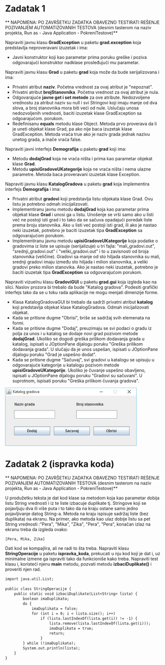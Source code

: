 # Zadatak 1

** NAPOMENA: PO ZAVRŠETKU ZADATKA OBAVEZNO TESTIRATI REŠENJE POZIVANJEM AUTOMATIZOVANIH TESTOVA (desnim tasterom na naziv projekta, Run as - Java Application - PokreniTestove)**

Napraviti javnu klasu **GradException** u paketu **grad.exception** koja predstavlja neproveravani izuzetak i ima:
- Javni konstruktor koji kao parametar prima poruku greške i poziva odgovarajući konstruktor nadklase prosleđujući mu parametar.

Napraviti javnu klasu **Grad** u paketu **grad** koja može da bude serijalizovana i ima:
- Privatni atribut **naziv**. Početna vrednost za ovaj atribut je "nepoznat".
- Privatni atribut **brojStanovnika**. Početna vrednost za ovaj atribut je nula.
- Odgovarajuće **javne get i set metode** za ove atribute. Nedozvoljene vrednostu za atribut naziv su null i svi Stringovi koji imaju manje od dva slova, a broj stanovnika mora biti veći od nule. Uslučaju unosa nedozvoljenih vrednosti, baciti izuzetak klase GradException sa odgoarajućom. porukom.
- Redefinisanu **equals** metodu klase Object. Metoda prvo proverava da li je uneti objekat klase Grad, pa ako nije baca izuzetak klase GradException. Metoda vraća true ako je naziv grada jednak nazivu unetog grada, a inače vraća false.

Napraviti javni interfejs **Demografija** u paketu **grad** koji ima:
- Metodu **dodajGrad** koja ne vraća ništa i prima kao parametar objekat klase **Grad**.
- Metodu **upisiGradoveUKategorije** koja ne vraća ništa i nema ulazne parametre. Metoda baca proveravani izuzetak klase Exception.

Napraviti javnu klasu **KatalogGradova** u paketu **grad** koja implementira interfejs **Demografija** i ima:
- Privatni atribut **gradovi** koji predstavlja listu objekata klase Grad. Ovu listu je potrebno odmah inicijalizovati.
- Implementiranu javnu metodu **dodajGrad** koja kao parametar prima objekat klase **Grad** i unosi ga u listu. Unošenje se vrši samo ako u listi već ne postoji isti grad i to tako da se sačuva opadajući poredak liste prema broju stanovnika. Ako u listi već postoji isti grad, ili ako je nastao neki izuzetak, potrebno je baciti izuzetak tipa **GradException** sa odgovarajućom porukom.
- Implementiranu javnu metodu **upisiGradoveUKategorije** koja podatke o gradovima iz liste se upisuje (serijalizuje) u tri fajla: "mali\_gradovi.out", "srednji\_gradovi.out" i "veliki\_gradovi.out" i to u zavisnosti od broja stanovnika (veličine). Gradovi sa manje od sto hiljada stanovnika su mali, srednji gradovi imaju između sto hiljada i milion stanovnika, a veliki gradovi preko milion stanovika. Ako je nastao neki izuzetak, potrebno je baciti izuzetak tipa **GradException** sa odgovarajućom porukom.

Napraviti vizuelnu klasu **GradoviGUI** u paketu **grad.gui** koja izgleda kao na slici. Naslov prozora bi trebalo da bude "Katalog gradova". Podesiti grafički interfejs tako da se u toku rada aplikacije ne mogu menjati dimenzije forme.
- Klasa KatalogGradovaGUI bi trebalo da sadrži privatni atribut **katalog** koji predstavlja objekat klase KatalogGradova. Odmah inicijalizovati objekat.
- Kada se pritisne dugme "Obrisi", briše se sadržaj svih elemenata na formi.
- Kada se pritisne dugme "Dodaj", preuzimaju se svi podaci o gradu iz polja za unos i u katalog se dodaje novi grad pozivom metode **dodajGrad**. Ukoliko se dogodi greška prilikom dodavanja grada u katalog, ispisati u JOptionPane dijalogu poruku "Greška prilikom dodavanja grada". U slučaju da je unos uspešan, ispisati u JOptionPane dijalogu poruku "Grad je uspešno dodat".
- Kada se pritisne dugme "Sačuvaj", svi gradovi u katalogu se upisuju u odgovarajuće kategorije u katalogu pozivom metode **upisiGradoveUKategorije**. Ukoliko je čuvanje uspešno obavljeno, ispisati u JOptionPane dijalogu poruku "Gradovi su sačuvani". U suprotnom, ispisati poruku "Greška prilikom čuvanja gradova".

![Alt text](../images/gradovi.jpg?raw=true "Title")

# Zadatak 2 (ispravka koda)

** NAPOMENA: PO ZAVRŠETKU ZADATKA OBAVEZNO TESTIRATI REŠENJE POZIVANJEM AUTOMATIZOVANIH TESTOVA (desnim tasterom na naziv projekta, Run as - Java Application - PokreniTestove)**

U produžetku teksta je dat kod klase sa metodom koja kao parametar dobija listu String vrednosti i iz te liste izbacuje duplikate tj. Stringove koji se pojavljuju dva ili više puta i to tako da na kraju ostane samo jedno pojavljivanje datog String-a. Metoda na kraju ispisuje sadržaj liste (bez duplikata) na ekranu. Na primer, ako metoda kao ulaz dobije listu sa pet String vrednosti :"Pera", "Mika", "Zika", "Pera", "Pera", konačan izlaz na ekranu treba da izgleda ovako:

	[Pera, Mika, Zika]

Dati kod se kompajlira, ali ne radi to šta treba. Napraviti klasu **StringOperacije** u paketu **ispravka_koda**, prekucati u nju kod koji je dat i, uz minimalne izmene ga ispraviti tako da funkcioniše kako treba. Napraviti test klasu i, koristeći njenu **main** metodu, pozvati metodu **izbaciDuplikate()** i proveriti njen rad.

	import java.util.List;
	
	public class StringOperacije {
		public static void izbaciDuplikate(List<String> lista) {
			boolean imaDuplikata;
			do {
				imaDuplikata = false;
				for (int i = 0; i < lista.size(); i++)
					if (lista.lastIndexOf(lista.get(i)) != -1) {
						lista.remove(lista.lastIndexOf(lista.get(i)));
						imaDuplikata = true;
						return;
					}
			} while (!imaDuplikata);
			System.out.println(lista);
		}
	}